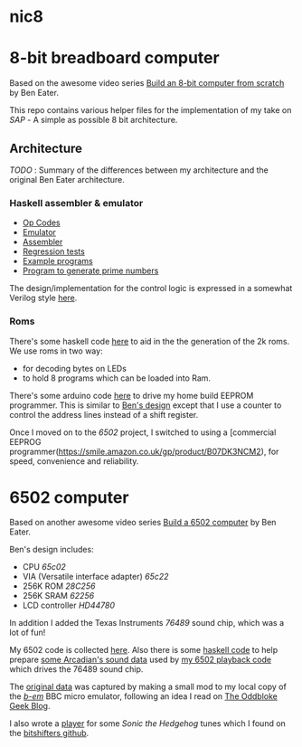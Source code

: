 # nic8

# 8-bit breadboard computer

Based on the awesome video series [Build an 8-bit computer from scratch](https://eater.net/8bit/)
by Ben Eater.

This repo contains various helper files for the implementation of my take on _SAP_ - A simple as possible 8 bit architecture.

## Architecture

_TODO_ : Summary of the differences between my architecture and the original Ben Eater architecture.

### Haskell assembler & emulator

- [Op Codes](src/Op.hs)
- [Emulator](src/Emu.hs)
- [Assembler](src/Asm.hs)
- [Regression tests](src/Test.hs)
- [Example programs](src/Examples.hs)
- [Program to generate prime numbers](src/Primes.hs)

The design/implementation for the control logic is expressed in a
somewhat Verilog style [here](control-logic-design.txt).

### Roms

There's some haskell code [here](src/Rom2k.hs) to aid in the the generation of the 2k roms. We use roms in two way:

- for decoding bytes on LEDs
- to hold 8 programs which can be loaded into Ram.

There's some arduino code [here](arduino/eeprom/eeprom.ino) to drive my home build EEPROM programmer. This is similar to [Ben's design](https://www.youtube.com/watch?v=K88pgWhEb1M&list=PLowKtXNTBypGqImE405J2565dvjafglHU&index=32) except that I use a counter to control the address lines instead of a shift register.

Once I moved on to the _6502_ project, I switched to using a [commercial EEPROG programmer(https://smile.amazon.co.uk/gp/product/B07DK3NCM2), for speed, convenience and reliability.


# 6502 computer

Based on another awesome video series [Build a 6502 computer](https://eater.net/6502/) by Ben Eater.

Ben's design includes:

- CPU _65c02_
- VIA (Versatile interface adapter) _65c22_
- 256K ROM _28C256_
- 256K SRAM _62256_
- LCD controller _HD44780_

In addition I added the Texas Instruments _76489_ sound chip, which was a lot of fun!

My 6502 code is collected [here](6502). Also there is some [haskell code](src/Arc.hs) to help prepare [some Arcadian's sound data](6502/arc-data.s) used by [my 6502 playback code](6502/arcadians.s) which drives the 76489 sound chip.

The [original data](src/ArcRawData.hs) was captured by making a small mod to my local copy of the [_b-em_](http://b-em.bbcmicro.com/) BBC micro emulator, following an idea I read on
[The Oddbloke Geek Blog](http://danceswithferrets.org/geekblog/?p=93).

I also wrote a [player](6502/sonic.s) for some _Sonic the Hedgehog_ tunes which I found on the [bitshifters github](https://github.com/bitshifters/beeb-tracker).

